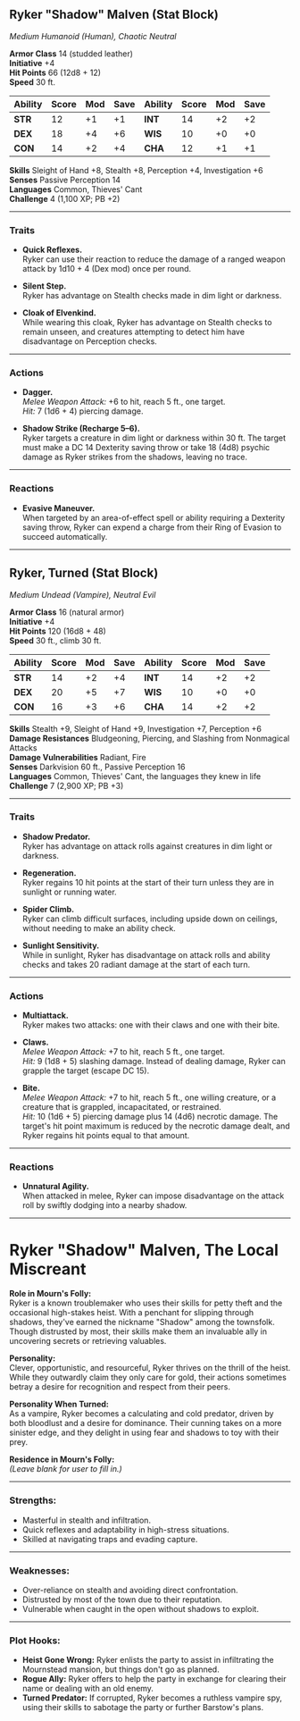 

## **Ryker "Shadow" Malven (Stat Block)**

*Medium Humanoid (Human), Chaotic Neutral*

**Armor Class** 14 (studded leather)  
**Initiative** +4  
**Hit Points** 66 (12d8 + 12)  
**Speed** 30 ft.

| Ability   | Score | Mod | Save | Ability   | Score | Mod | Save |
|-----------|-------|-----|------|-----------|-------|-----|------|
| **STR**   | 12    | +1  | +1   | **INT**   | 14    | +2  | +2   |
| **DEX**   | 18    | +4  | +6   | **WIS**   | 10    | +0  | +0   |
| **CON**   | 14    | +2  | +4   | **CHA**   | 12    | +1  | +1   |

**Skills** Sleight of Hand +8, Stealth +8, Perception +4, Investigation +6  
**Senses** Passive Perception 14  
**Languages** Common, Thieves' Cant  
**Challenge** 4 (1,100 XP; PB +2)

---

### **Traits**

- **Quick Reflexes.**  
  Ryker can use their reaction to reduce the damage of a ranged weapon attack by 1d10 + 4 (Dex mod) once per round.

- **Silent Step.**  
  Ryker has advantage on Stealth checks made in dim light or darkness.

- **Cloak of Elvenkind.**  
  While wearing this cloak, Ryker has advantage on Stealth checks to remain unseen, and creatures attempting to detect him have disadvantage on Perception checks.

---

### **Actions**

- **Dagger.**  
  *Melee Weapon Attack:* +6 to hit, reach 5 ft., one target.  
  *Hit:* 7 (1d6 + 4) piercing damage.

- **Shadow Strike (Recharge 5–6).**  
  Ryker targets a creature in dim light or darkness within 30 ft. The target must make a DC 14 Dexterity saving throw or take 18 (4d8) psychic damage as Ryker strikes from the shadows, leaving no trace.

---

### **Reactions**

- **Evasive Maneuver.**  
  When targeted by an area-of-effect spell or ability requiring a Dexterity saving throw, Ryker can expend a charge from their Ring of Evasion to succeed automatically.

---

## **Ryker, Turned (Stat Block)**

*Medium Undead (Vampire), Neutral Evil*

**Armor Class** 16 (natural armor)  
**Initiative** +4  
**Hit Points** 120 (16d8 + 48)  
**Speed** 30 ft., climb 30 ft.

| Ability   | Score | Mod | Save | Ability   | Score | Mod | Save |
|-----------|-------|-----|------|-----------|-------|-----|------|
| **STR**   | 14    | +2  | +4   | **INT**   | 14    | +2  | +2   |
| **DEX**   | 20    | +5  | +7   | **WIS**   | 10    | +0  | +0   |
| **CON**   | 16    | +3  | +6   | **CHA**   | 14    | +2  | +2   |

**Skills** Stealth +9, Sleight of Hand +9, Investigation +7, Perception +6  
**Damage Resistances** Bludgeoning, Piercing, and Slashing from Nonmagical Attacks  
**Damage Vulnerabilities** Radiant, Fire  
**Senses** Darkvision 60 ft., Passive Perception 16  
**Languages** Common, Thieves' Cant, the languages they knew in life  
**Challenge** 7 (2,900 XP; PB +3)

---

### **Traits**

- **Shadow Predator.**  
  Ryker has advantage on attack rolls against creatures in dim light or darkness.

- **Regeneration.**  
  Ryker regains 10 hit points at the start of their turn unless they are in sunlight or running water.

- **Spider Climb.**  
  Ryker can climb difficult surfaces, including upside down on ceilings, without needing to make an ability check.

- **Sunlight Sensitivity.**  
  While in sunlight, Ryker has disadvantage on attack rolls and ability checks and takes 20 radiant damage at the start of each turn.

---

### **Actions**

- **Multiattack.**  
  Ryker makes two attacks: one with their claws and one with their bite.

- **Claws.**  
  *Melee Weapon Attack:* +7 to hit, reach 5 ft., one target.  
  *Hit:* 9 (1d8 + 5) slashing damage. Instead of dealing damage, Ryker can grapple the target (escape DC 15).

- **Bite.**  
  *Melee Weapon Attack:* +7 to hit, reach 5 ft., one willing creature, or a creature that is grappled, incapacitated, or restrained.  
  *Hit:* 10 (1d6 + 5) piercing damage plus 14 (4d6) necrotic damage. The target's hit point maximum is reduced by the necrotic damage dealt, and Ryker regains hit points equal to that amount.

---

### **Reactions**

- **Unnatural Agility.**  
  When attacked in melee, Ryker can impose disadvantage on the attack roll by swiftly dodging into a nearby shadow.

---

# **Ryker "Shadow" Malven, The Local Miscreant**

**Role in Mourn's Folly:**  
Ryker is a known troublemaker who uses their skills for petty theft and the occasional high-stakes heist. With a penchant for slipping through shadows, they've earned the nickname "Shadow" among the townsfolk. Though distrusted by most, their skills make them an invaluable ally in uncovering secrets or retrieving valuables.

**Personality:**  
Clever, opportunistic, and resourceful, Ryker thrives on the thrill of the heist. While they outwardly claim they only care for gold, their actions sometimes betray a desire for recognition and respect from their peers.

**Personality When Turned:**  
As a vampire, Ryker becomes a calculating and cold predator, driven by both bloodlust and a desire for dominance. Their cunning takes on a more sinister edge, and they delight in using fear and shadows to toy with their prey.

**Residence in Mourn's Folly:**  
*(Leave blank for user to fill in.)*

---

### **Strengths:**

- Masterful in stealth and infiltration.  
- Quick reflexes and adaptability in high-stress situations.  
- Skilled at navigating traps and evading capture.

---

### **Weaknesses:**

- Over-reliance on stealth and avoiding direct confrontation.  
- Distrusted by most of the town due to their reputation.  
- Vulnerable when caught in the open without shadows to exploit.

---

### **Plot Hooks:**

- **Heist Gone Wrong:** Ryker enlists the party to assist in infiltrating the Mournstead mansion, but things don't go as planned.  
- **Rogue Ally:** Ryker offers to help the party in exchange for clearing their name or dealing with an old enemy.  
- **Turned Predator:** If corrupted, Ryker becomes a ruthless vampire spy, using their skills to sabotage the party or further Barstow's plans.
